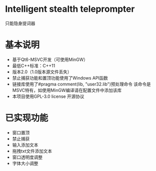 # Intelligent stealth teleprompter
只能隐身提词器
# 基本说明
- 基于Qt6-MSVC开发（可使用MinGW）
- 最低C++标准：C++11
- 版本2.0（1.0版本源文件丢失）
- 禁止捕获功能和置顶功能使用了Windows API函数
- 链接库使用了#pragma comment(lib, "user32.lib")预处理命令
  该命令是MSVC特有，如使用MinGW编译请在配置文件中添加该库
- 本项目使用GPL-3.0 license 开源协议
# 已实现功能
- 窗口置顶
- 禁止捕获
- 输入添加文本
- 拖拽txt文件添加文本
- 窗口透明度调整
- 字体大小调整
